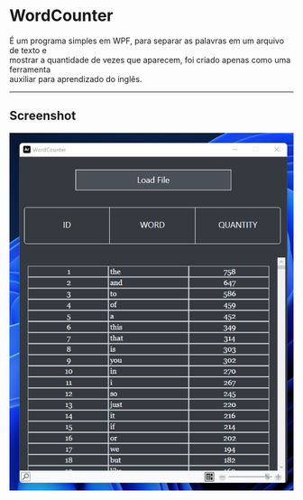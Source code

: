 # WordCounter
É um programa simples em WPF, para separar as palavras em um arquivo de texto e  
mostrar a quantidade de vezes que aparecem, foi criado apenas como uma ferramenta  
auxiliar para aprendizado do inglês.

-----

## Screenshot

![Screenshot](screenshot.png)




